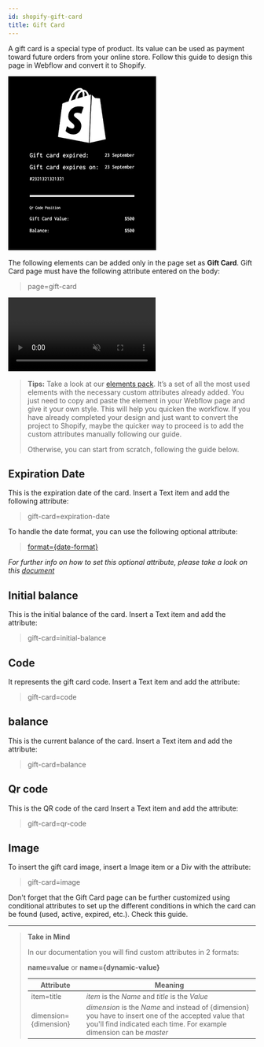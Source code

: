 ```yaml
---
id: shopify-gift-card
title: Gift Card 
---
```


A gift card is a special type of product. Its value can be used as payment toward future orders from your online store. Follow this guide to design this page in Webflow and convert it to Shopify.

![](assets/shopify-gift-card.png)

The following elements can be added only in the page set as **Gift Card**.
Gift Card page must have the following attribute entered on the body:

> page=gift-card

<pre>
<video autoplay muted playsinline="true" loop>
<source src="/assets/page-type.webm">
</video>
</pre>

> **Tips:**
> Take a look at our [elements pack](https://webflow.com/website/webflow-to-shopify-elements). It’s a set of all the most used elements with the necessary custom attributes already added. You just need to copy and paste the element in your Webflow page and give it your own style. This will help you quicken the workflow. If you have already completed your design and just want to convert the project to Shopify, maybe the quicker way to proceed is to add the custom attributes manually following our guide.
>
> Otherwise, you can start from scratch, following the guide below.


## Expiration Date

This is the expiration date of the card. Insert a Text item and add the following attribute:

> gift-card=expiration-date

To handle the date format, you can use the following optional attribute:

> [format={date-format}](shopify-optional-filters#date-format)

*For further info on how to set this optional attribute, please take a look on this [document](shopify-optional-filters)*

## Initial balance

This is the initial balance of the card. Insert a Text item and add the attribute:

> gift-card=initial-balance

## Code

It represents the gift card code. Insert a Text item and add the attribute:

> gift-card=code

## balance

This is the current balance of the card. Insert a Text item and add the attribute:

> gift-card=balance

## Qr code

This is the QR code of the card Insert a Text item and add the attribute:

> gift-card=qr-code

## Image

To insert the gift card image, insert a Image item or a Div with the attribute:

> gift-card=image

Don't forget that the Gift Card page can be further customized using conditional attributes to set up the different conditions in which the card can be found (used, active, expired, etc.). Check this guide.




---------
> **Take in Mind**
>
> In our documentation you will find custom attributes in 2 formats:
>
> **name=value** or **name={dynamic-value}**
>
>
> **Attribute**             | **Meaning** | 
> -------------             | --------------- |
> | item=title              | *item* is the *Name* and *title* is the *Value* |
> | dimension={dimension}   | *dimension* is the *Name* and instead of {dimension} you have to insert one of the accepted value that you'll find indicated each time. For example dimension can be *master*|